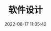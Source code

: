 ---
pageComponent:
  name: Catalogue
  data:
    path: 04.软件设计
title: 软件设计
date: 2022-08-17 11:05:42
permalink: /design/
sidebar: false
article: false
comment: false
editLink: false
---